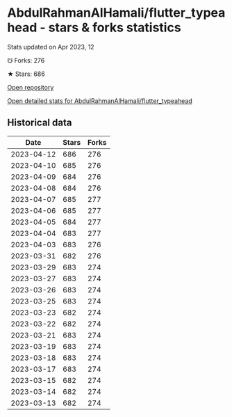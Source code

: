 # AbdulRahmanAlHamali/flutter_typeahead - stars & forks statistics

Stats updated on Apr 2023, 12

☋ Forks: 276

★ Stars: 686

[Open repository](https://github.com/AbdulRahmanAlHamali/flutter_typeahead)

[Open detailed stats for AbdulRahmanAlHamali/flutter_typeahead](https://reviewgithub.com/rep/AbdulRahmanAlHamali/flutter_typeahead)

## Historical data
| Date | Stars | Forks |
|------|-------|-------|
| 2023-04-12 | 686 | 276 | 
| 2023-04-10 | 685 | 276 | 
| 2023-04-09 | 684 | 276 | 
| 2023-04-08 | 684 | 276 | 
| 2023-04-07 | 685 | 277 | 
| 2023-04-06 | 685 | 277 | 
| 2023-04-05 | 684 | 277 | 
| 2023-04-04 | 683 | 277 | 
| 2023-04-03 | 683 | 276 | 
| 2023-03-31 | 682 | 276 | 
| 2023-03-29 | 683 | 274 | 
| 2023-03-27 | 683 | 274 | 
| 2023-03-26 | 683 | 274 | 
| 2023-03-25 | 683 | 274 | 
| 2023-03-23 | 682 | 274 | 
| 2023-03-22 | 682 | 274 | 
| 2023-03-21 | 683 | 274 | 
| 2023-03-19 | 683 | 274 | 
| 2023-03-18 | 683 | 274 | 
| 2023-03-17 | 683 | 274 | 
| 2023-03-15 | 682 | 274 | 
| 2023-03-14 | 682 | 274 | 
| 2023-03-13 | 682 | 274 | 

